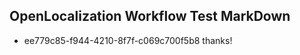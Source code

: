 ## OpenLocalization Workflow Test MarkDown
* ee779c85-f944-4210-8f7f-c069c700f5b8 
thanks!<!--HONumber=Mar16_HO2-->
